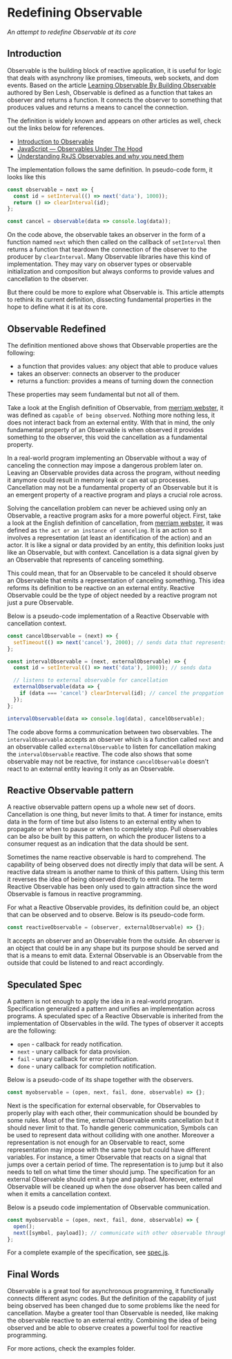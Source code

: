 # Redefining Observable

_An attempt to redefine Observable at its core_

## Introduction

Observable is the building block of reactive application, it is useful for logic that deals with asynchrony like promises, timeouts, web sockets, and dom events. Based on the article [Learning Observable By Building Observable](https://medium.com/@benlesh/learning-observable-by-building-observable-d5da57405d87) authored by Ben Lesh, Observable is defined as a function that takes an observer and returns a function. It connects the observer to something that produces values and returns a means to cancel the connection.

The definition is widely known and appears on other articles as well, check out the links below for references.

- [Introduction to Observable](https://medium.com/@davidjtomczyk/introduction-to-observable-85a5122bf260)
- [JavaScript — Observables Under The Hood](https://netbasal.com/javascript-observables-under-the-hood-2423f760584)
- [Understanding RxJS Observables and why you need them](https://blog.logrocket.com/understanding-rxjs-observables/)

The implementation follows the same definition. In pseudo-code form, it looks like this

```javascript
const observable = next => {
  const id = setInterval(() => next('data'), 1000));
  return () => clearInterval(id);
};

const cancel = observable(data => console.log(data));
```

On the code above, the observable takes an observer in the form of a function named `next` which then called on the callback of `setInterval` then returns a function that teardown the connection of the observer to the producer by `clearInterval`. Many Observable libraries have this kind of implementation. They may vary on observer types or observable initialization and composition but always conforms to provide values and cancellation to the observer.

But there could be more to explore what Observable is. This article attempts to rethink its current definition, dissecting fundamental properties in the hope to define what it is at its core.

## Observable Redefined

The definition mentioned above shows that Observable properties are the following:

- a function that provides values: any object that able to produce values
- takes an observer: connects an observer to the producer
- returns a function: provides a means of turning down the connection

These properties may seem fundamental but not all of them.

Take a look at the English definition of Observable, from [merriam webster](https://www.merriam-webster.com/dictionary/observable), it was defined as `capable of being observed`. Nothing more nothing less, it does not interact back from an external entity.  With that in mind, the only fundamental property of an Observable is when observed it provides something to the observer, this void the cancellation as a fundamental property.

In a real-world program implementing an Observable without a way of canceling the connection may impose a dangerous problem later on. Leaving an Observable provides data across the program, without needing it anymore could result in memory leak or can eat up processes. Cancellation may not be a fundamental property of an Observable but it is an emergent property of a reactive program and plays a crucial role across.

Solving the cancellation problem can never be achieved using only an Observable, a reactive program asks for a more powerful object. First, take a look at the English definition of cancellation, from [merriam webster](https://www.merriam-webster.com/dictionary/cancellation), it was defined as `the act or an instance of canceling`. It is an action so it involves a representation (at least an identification of the action) and an actor. It is like a signal or data provided by an entity, this definition looks just like an Observable, but with context. Cancellation is a data signal given by an Observable that represents of canceling something.

This could mean, that for an Observable to be canceled it should observe an Observable that emits a representation of canceling something. This idea reforms its definition to be reactive on an external entity. Reactive Observable could be the type of object needed by a reactive program not just a pure Observable.

Below is a pseudo-code implementation of a Reactive Observable with cancellation context.

```javascript
const cancelObservable = (next) => {
  setTimeout(() => next('cancel'), 2000); // sends data that represents a cancellation
};

const intervalObservable = (next, externalObservable) => {
  const id = setInterval(() => next('data'), 1000)); // sends data

  // listens to external observable for cancellation
  externalObservable(data => {
    if (data === 'cancel') clearInterval(id); // cancel the propgation when external observable emits cancellation
  });
};

intervalObservable(data => console.log(data), cancelObservable);
```
The code above forms a communication between two observables. The `intervalObservable` accepts an observer which is a function called `next` and an observable called `externalObservable` to listen for cancellation making the `intervalObservable` reactive. The code also shows that some observable may not be reactive, for instance `cancelObservable` doesn't react to an external entity leaving it only as an Observable.

## Reactive Observable pattern

A reactive observable pattern opens up a whole new set of doors. Cancellation is one thing, but never limits to that. A timer for instance, emits data in the form of time but also listens to an external entity when to propagate or when to pause or when to completely stop. Pull observables can be also be built by this pattern, on which the producer listens to a consumer request as an indication that the data should be sent.

Sometimes the name reactive observable is hard to comprehend. The capability of being observed does not directly imply that data will be sent. A reactive data stream is another name to think of this pattern. Using this term it reverses the idea of being observed directly to emit data. The term Reactive Observable has been only used to gain attraction since the word Observable is famous in reactive programming.

For what a Reactive Observable provides, its definition could be, an object that can be observed and to observe. Below is its pseudo-code form.

```javascript
const reactiveObservable = (observer, externalObservable) => {};
```
It accepts an observer and an Observable from the outside. An observer is an object that could be in any shape but its purpose should be served and that is a means to emit data. External Observable is an Observable from the outside that could be listened to and react accordingly.

## Speculated Spec

A pattern is not enough to apply the idea in a real-world program. Specification generalized a pattern and unifies an implementation across programs. A speculated spec of a Reactive Observable is inherited from the implementation of Observables in the wild. The types of observer it accepts are the following:

- `open` - callback for ready notification.
- `next` - unary callback for data provision.
- `fail` - unary callback for error notification.
- `done` - unary callback for completion notification.

Below is a pseudo-code of its shape together with the observers.
```javascript
const myobservable = (open, next, fail, done, observable) => {};
```

Next is the specification for external observable, for Observables to properly play with each other, their communication should be bounded by some rules. Most of the time, external Observable emits cancellation but it should never limit to that. To handle generic communication, Symbols can be used to represent data without colliding with one another. Moreover a representation is not enough for an Observable to react, some representation may impose with the same type but could have different variables. For instance, a timer Observable that reacts on a signal that jumps over a certain period of time. The representation is to jump but it also needs to tell on what time the timer should jump. The specification for an external Observable should emit a type and payload. Moreover, external Observable will be cleaned up when the `done` observer has been called and when it emits a cancellation context.

Below is a pseudo code implementation of Observable communication.
```javascript
const myobservable = (open, next, fail, done, observable) => {
  open();
  next([symbol, payload]); // communicate with other observable through type and a payload
};
```

For a complete example of the specification, see [spec.js](https://github.com/cedmandocdoc/redefining-observable/blob/master/spec.js#L3).

## Final Words

Observable is a great tool for asynchronous programming, it functionally connects different async codes. But the definition of the capability of just being observed has been changed due to some problems like the need for cancellation. Maybe a greater tool than Observable is needed, like making the observable reactive to an external entity. Combining the idea of being observed and be able to observe creates a powerful tool for reactive programming.

For more actions, check the examples folder.